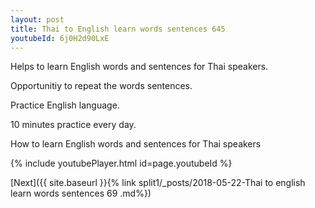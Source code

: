 ```yaml
---
layout: post
title: Thai to English learn words sentences 645 
youtubeId: 6j0H2d90LxE
---
```

 
 
Helps to learn English words and sentences for Thai speakers.

Opportunitiy to repeat the words sentences. 

Practice English language. 
 
10 minutes practice every day. 
 
How to learn English words and sentences for Thai speakers 
 
{% include youtubePlayer.html id=page.youtubeId %}
 
 
[Next]({{ site.baseurl }}{% link  split1/_posts/2018-05-22-Thai to english learn words sentences 69 .md%})
 
